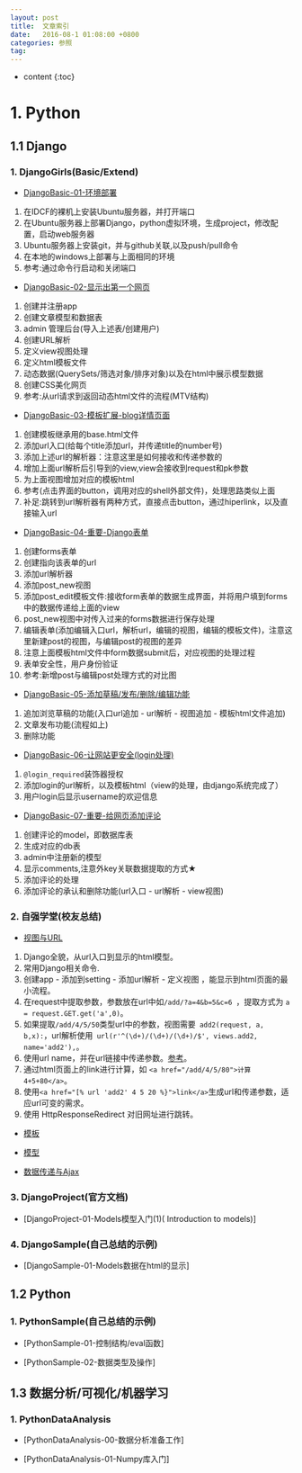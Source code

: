 ```yaml
---
layout: post
title:  文章索引
date:   2016-08-1 01:08:00 +0800
categories: 参照
tag:
---
```

* content
{:toc}


# <i class="fa fa-cubes" style="font-size:1em;"></i> 1. Python
## <i class="fa fa-cube" style="font-size:1em;"></i> 1.1 Django

### 1. DjangoGirls(Basic/Extend)
- [DjangoBasic-01-环境部署](https://utanesuke0612.github.io/2017/08/11/DjangoBasic_01/)
1. 在IDCF的裸机上安装Ubuntu服务器，并打开端口
2. 在Ubuntu服务器上部署Django，python虚拟环境，生成project，修改配置，启动web服务器
3. Ubuntu服务器上安装git，并与github关联,以及push/pull命令
4. 在本地的windows上部署与上面相同的环境
5. 参考:通过命令行启动和关闭端口

- [DjangoBasic-02-显示出第一个网页](https://utanesuke0612.github.io/2017/08/12/DjangoBasic_02/)
1. 创建并注册app
2. 创建文章模型和数据表
3. admin 管理后台(导入上述表/创建用户)
4. 创建URL解析
5. 定义view视图处理
6. 定义html模板文件
7. 动态数据(QuerySets/筛选对象/排序对象)以及在html中展示模型数据
8. 创建CSS美化网页
9. 参考:从url请求到返回动态html文件的流程(MTV结构)

- [DjangoBasic-03-模板扩展-blog详情页面](https://utanesuke0612.github.io/2017/08/12/DjangoBasic_03/)
1. 创建模板继承用的base.html文件
2. 添加url入口(给每个title添加url，并传递title的number号)
3. 添加上述url的解析器：注意这里是如何接收和传递参数的
4. 增加上面url解析后引导到的view,view会接收到request和pk参数
5. 为上面视图增加对应的模板html
6. 参考(点击界面的button，调用对应的shell外部文件)，处理思路类似上面
7. 补足:跳转到url解析器有两种方式，直接点击button，通过hiperlink，以及直接输入url

- [DjangoBasic-04-重要-Django表单](https://utanesuke0612.github.io/2017/08/15/DjangoBasic_04/)
1. 创建forms表单
2. 创建指向该表单的url
3. 添加url解析器
4. 添加post_new视图
5. 添加post_edit模板文件:接收form表单的数据生成界面，并将用户填到forms中的数据传递给上面的view
6. post_new视图中对传入过来的forms数据进行保存处理
7. 编辑表单(添加编辑入口url，解析url，编辑的视图，编辑的模板文件)，注意这里新建post的视图，与编辑post的视图的差异
8. 注意上面模板html文件中form数据submit后，对应视图的处理过程
9. 表单安全性，用户身份验证
10. 参考:新增post与编辑post处理方式的对比图

- [DjangoBasic-05-添加草稿/发布/删除/编辑功能](https://utanesuke0612.github.io/2017/08/18/DjangoBasic_05/)
1. 追加浏览草稿的功能(入口url追加 - url解析 - 视图追加 - 模板html文件追加)
2. 文章发布功能(流程如上)
3. 删除功能

- [DjangoBasic-06-让网站更安全(login处理)](https://utanesuke0612.github.io/2017/08/18/DjangoBasic_06/)
1. `@login_required`装饰器授权
2. 添加login的url解析，以及模板html（view的处理，由django系统完成了）
3. 用户login后显示username的欢迎信息

- [DjangoBasic-07-重要-给网页添加评论](https://utanesuke0612.github.io/2017/08/18/DjangoBasic_07/)
1. 创建评论的model，即数据库表
2. 生成对应的db表
3. admin中注册新的模型
4. 显示comments,注意外key关联数据提取的方式★
5. 添加评论的处理
6. 添加评论的承认和删除功能(url入口 - url解析 - view视图)

### 2. 自强学堂(校友总结)

- [视图与URL](https://utanesuke0612.github.io/2017/08/19/zqxt_django_01/)
1. Django全貌，从url入口到显示的html模型。
2. 常用Django相关命令.
3. 创建app - 添加到setting - 添加url解析 - 定义视图 ，能显示到html页面的最小流程。
4. 在request中提取参数，参数放在url中如`/add/?a=4&b=5&c=6 `，提取方式为 `a = request.GET.get('a',0)`。
5. 如果提取`/add/4/5/50`类型url中的参数，视图需要` add2(request, a, b,x):`，url解析使用` url(r'^(\d+)/(\d+)/(\d+)/$', views.add2, name='add2'),`。
6. 使用url name，并在url链接中传递参数。[参考](https://utanesuke0612.github.io/2017/08/19/zqxt_django_01/#3-参考url中参数的传递和提取)。
7. 通过html页面上的link进行计算，如 `<a href="/add/4/5/80">计算 4+5+80</a>`。
8. 使用`<a href="[% url 'add2' 4 5 20 %}">link</a>`生成url和传递参数，适应url可变的需求。
9. 使用 HttpResponseRedirect 对旧网址进行跳转。


- [模板](https://utanesuke0612.github.io/2017/08/22/zqxt_django_02/)


- [模型](https://utanesuke0612.github.io/2017/08/23/zqxt_django_03/)
- [数据传递与Ajax](https://utanesuke0612.github.io/2017/09/08/zqxt_django_04/)



### 3. DjangoProject(官方文档)
- [DjangoProject-01-Models模型入门(1)( Introduction to models)]

### 4. DjangoSample(自己总结的示例)
- [DjangoSample-01-Models数据在html的显示]




## <i class="fa fa-cube" style="font-size:1em;"></i> 1.2 Python

### 1. PythonSample(自己总结的示例)
- [PythonSample-01-控制结构/eval函数]

- [PythonSample-02-数据类型及操作]


## <i class="fa fa-cube" style="font-size:1em;"></i> 1.3 数据分析/可视化/机器学习

### 1. PythonDataAnalysis
- [PythonDataAnalysis-00-数据分析准备工作]

- [PythonDataAnalysis-01-Numpy库入门]
